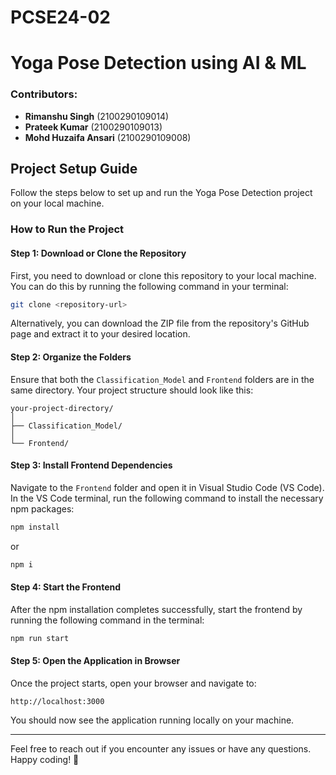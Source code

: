 # PCSE24-02


# Yoga Pose Detection using AI & ML

### Contributors:
- **Rimanshu Singh** (2100290109014)
- **Prateek Kumar** (2100290109013)
- **Mohd Huzaifa Ansari** (2100290109008)

## Project Setup Guide

Follow the steps below to set up and run the Yoga Pose Detection project on your local machine.

### How to Run the Project

#### Step 1: Download or Clone the Repository

First, you need to download or clone this repository to your local machine. You can do this by running the following command in your terminal:

```sh
git clone <repository-url>
```

Alternatively, you can download the ZIP file from the repository's GitHub page and extract it to your desired location.

#### Step 2: Organize the Folders

Ensure that both the `Classification_Model` and `Frontend` folders are in the same directory. Your project structure should look like this:

```
your-project-directory/
│
├── Classification_Model/
│
└── Frontend/
```

#### Step 3: Install Frontend Dependencies

Navigate to the `Frontend` folder and open it in Visual Studio Code (VS Code). In the VS Code terminal, run the following command to install the necessary npm packages:

```sh
npm install
```

or

```sh
npm i
```

#### Step 4: Start the Frontend

After the npm installation completes successfully, start the frontend by running the following command in the terminal:

```sh
npm run start
```

#### Step 5: Open the Application in Browser

Once the project starts, open your browser and navigate to:

```
http://localhost:3000
```

You should now see the application running locally on your machine.

---

Feel free to reach out if you encounter any issues or have any questions. Happy coding! 🚀

